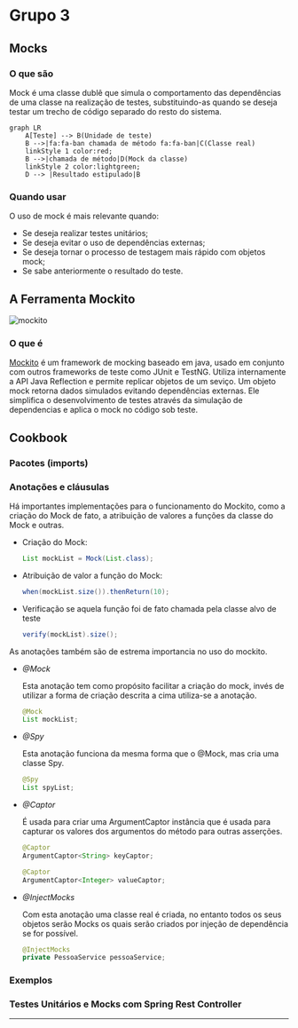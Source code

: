 # Grupo 3

## Mocks

### O que são
  Mock é uma classe dublê que simula o comportamento das dependências de uma classe na realização de testes, substituindo-as quando se deseja testar um trecho de código separado do resto do sistema. 
  
```mermaid
graph LR
    A[Teste] --> B(Unidade de teste)
    B -->|fa:fa-ban chamada de método fa:fa-ban|C(Classe real)
    linkStyle 1 color:red;
    B -->|chamada de método|D(Mock da classe)
    linkStyle 2 color:lightgreen;
    D --> |Resultado estipulado|B
```

### Quando usar
O uso de mock é mais relevante quando:
- Se deseja realizar testes unitários;
- Se deseja evitar o uso de dependências externas;
- Se deseja tornar o processo de testagem mais rápido com objetos mock; 
- Se sabe anteriormente o resultado do teste.
## A Ferramenta Mockito

![mockito](https://github.com/mockito/mockito.github.io/raw/master/img/logo%402x.png)

### O que é
  [Mockito](https://site.mockito.org/) é um framework de mocking baseado em java, usado em conjunto com outros frameworks de teste como JUnit e TestNG. Utiliza internamente a API Java Reflection e permite replicar objetos de um seviço. Um objeto mock retorna dados simulados evitando dependências externas. Ele simplifica o desenvolvimento de testes através da simulação de dependencias e aplica o mock no código sob teste.
## Cookbook
### Pacotes (imports)
### Anotações e cláusulas
  Há importantes implementações para o funcionamento do Mockito, como a criação do Mock de fato, a atribuição de valores a funções da classe do Mock e outras.

- Criação do Mock:
    
  ```java 
  List mockList = Mock(List.class);
  ```
      
- Atribuição de valor a função do Mock:

  ```java 
  when(mockList.size()).thenReturn(10);
  ```
  
- Verificação se aquela função foi de fato chamada pela classe alvo de teste

  ```java 
  verify(mockList).size();
  ```

As anotações também são de estrema importancia no uso do mockito.

- *@Mock*
    
    Esta anotação tem como propósito facilitar a criação do mock, invés de utilizar a forma de criação descrita a cima utiliza-se a anotação.
      
    ```java 
    @Mock
    List mockList;
    ```

- *@Spy*
    
    Esta anotação funciona da mesma forma que o @Mock, mas cria uma classe Spy.
    
    ```java 
    @Spy
    List spyList;
    ```

- *@Captor*
    
    É usada para criar uma ArgumentCaptor instância que é usada para capturar os valores dos argumentos do método para outras asserções.
    
    ```java 
    @Captor
    ArgumentCaptor<String> keyCaptor;

    @Captor
    ArgumentCaptor<Integer> valueCaptor;
     ```

- *@InjectMocks*

    Com esta anotação uma classe real é criada, no entanto todos os seus objetos serão Mocks os quais serão criados por injeção de dependência se for possível.
    
    ```java 
    @InjectMocks
    private PessoaService pessoaService;
    ```

### Exemplos


  
### Testes Unitários e Mocks com Spring Rest Controller





    
-----------------------------------
